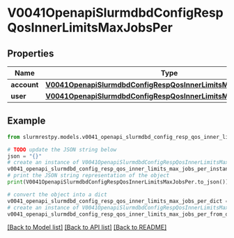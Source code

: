 # V0041OpenapiSlurmdbdConfigRespQosInnerLimitsMaxJobsPer


## Properties

Name | Type | Description | Notes
------------ | ------------- | ------------- | -------------
**account** | [**V0041OpenapiSlurmdbdConfigRespQosInnerLimitsMaxJobsPerAccount**](V0041OpenapiSlurmdbdConfigRespQosInnerLimitsMaxJobsPerAccount.md) |  | [optional]
**user** | [**V0041OpenapiSlurmdbdConfigRespQosInnerLimitsMaxJobsPerUser**](V0041OpenapiSlurmdbdConfigRespQosInnerLimitsMaxJobsPerUser.md) |  | [optional]

## Example

```python
from slurmrestpy.models.v0041_openapi_slurmdbd_config_resp_qos_inner_limits_max_jobs_per import V0041OpenapiSlurmdbdConfigRespQosInnerLimitsMaxJobsPer

# TODO update the JSON string below
json = "{}"
# create an instance of V0041OpenapiSlurmdbdConfigRespQosInnerLimitsMaxJobsPer from a JSON string
v0041_openapi_slurmdbd_config_resp_qos_inner_limits_max_jobs_per_instance = V0041OpenapiSlurmdbdConfigRespQosInnerLimitsMaxJobsPer.from_json(json)
# print the JSON string representation of the object
print(V0041OpenapiSlurmdbdConfigRespQosInnerLimitsMaxJobsPer.to_json())

# convert the object into a dict
v0041_openapi_slurmdbd_config_resp_qos_inner_limits_max_jobs_per_dict = v0041_openapi_slurmdbd_config_resp_qos_inner_limits_max_jobs_per_instance.to_dict()
# create an instance of V0041OpenapiSlurmdbdConfigRespQosInnerLimitsMaxJobsPer from a dict
v0041_openapi_slurmdbd_config_resp_qos_inner_limits_max_jobs_per_from_dict = V0041OpenapiSlurmdbdConfigRespQosInnerLimitsMaxJobsPer.from_dict(v0041_openapi_slurmdbd_config_resp_qos_inner_limits_max_jobs_per_dict)
```
[[Back to Model list]](../README.md#documentation-for-models) [[Back to API list]](../README.md#documentation-for-api-endpoints) [[Back to README]](../README.md)


